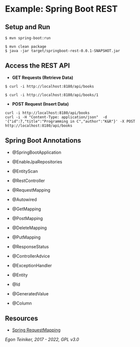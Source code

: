 # Example: Spring Boot REST

## Setup and Run
```
$ mvn spring-boot:run 
```

```
$ mvn clean package
$ java -jar target/springboot-rest-0.0.1-SNAPSHOT.jar
```

## Access the REST API

* **GET Requests (Retrieve Data)**
```
$ curl -i http://localhost:8180/api/books

$ curl -i http://localhost:8180/api/books/1
```

* **POST Request (Insert Data)**
```
curl -i http://localhost:8180/api/books
curl -i -H "Content-Type: application/json"  -d '{"id":7,"title":"Programming in C","author":"K&R"}' -X POST http://localhost:8180/api/books
```

## Spring Boot Annotations

* @SpringBootApplication
* @EnableJpaRepositories
* @EntityScan

* @RestController
* @RequestMapping
* @Autowired
* @GetMapping
* @PostMapping
* @DeleteMapping
* @PutMapping
* @ResponseStatus

* @ControllerAdvice
* @ExceptionHandler

* @Entity
* @Id
* @GeneratedValue
* @Column



## Resources

* [Spring RequestMapping](https://www.baeldung.com/spring-requestmapping)

*Egon Teiniker, 2017 - 2022, GPL v3.0*